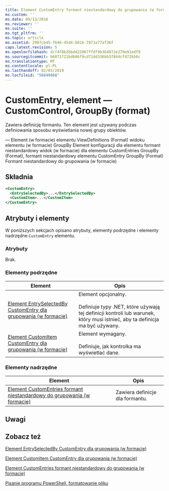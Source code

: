```yaml
---
title: Element CustomEntry formant niestandardowy do grupowania (w formacie) | Dokumentacja firmy Microsoft
ms.custom: ''
ms.date: 09/13/2016
ms.reviewer: ''
ms.suite: ''
ms.tgt_pltfrm: ''
ms.topic: article
ms.assetid: 2987cb45-f646-45d4-b81b-7871e77af36f
caps.latest.revision: 5
ms.openlocfilehash: dcf4f8b2bbd422067ffdf9b3b4972e279e91edf9
ms.sourcegitcommit: b6871f21bd666f9cd71dd336bb3f844cf472b56c
ms.translationtype: MT
ms.contentlocale: pl-PL
ms.lasthandoff: 02/03/2019
ms.locfileid: "56849868"
---
```

# <a name="customentry-element-for-customcontrol-for-groupby-format"></a>CustomEntry, element — CustomControl, GroupBy (format)

Zawiera definicję formantu. Ten element jest używany podczas definiowania sposobu wyświetlania nowej grupy obiektów.

— Element (w formacie) elementu ViewDefinitions (Format) widoku elementu (w formacie) GroupBy Element konfiguracji dla elementu formant niestandardowy widok (w formacie) dla elementu CustomEntries GroupBy (Format), formant niestandardowy elementu CustomEntry GroupBy (Format) Formant niestandardowy do grupowania (w formacie)

## <a name="syntax"></a>Składnia

```xml
<CustomEntry>
  <EntrySelectedBy>...</EntrySelectedBy>
  <CustomItem>...</CustomItem>
</CustomEntry>
```

## <a name="attributes-and-elements"></a>Atrybuty i elementy

W poniższych sekcjach opisano atrybuty, elementy podrzędne i elementy nadrzędne `CustomEntry` elementu.

### <a name="attributes"></a>Atrybuty

Brak.

### <a name="child-elements"></a>Elementy podrzędne

|Element|Opis|
|-------------|-----------------|
|[Element EntrySelectedBy CustomEntry dla grupowania (w formacie)](./entryselectedby-element-for-customentry-for-groupby-format.md)|Element opcjonalny.<br /><br /> Definiuje typy .NET, które używają tej definicji kontroli lub warunek, który musi istnieć, aby ta definicja ma być używany.|
|[Element CustomItem CustomEntry dla grupowania (w formacie)](./customitem-element-for-customentry-for-groupby-format.md)|Element wymagany.<br /><br /> Definiuje, jak kontrolka ma wyświetlać dane.|

### <a name="parent-elements"></a>Elementy nadrzędne

|Element|Opis|
|-------------|-----------------|
|[Element CustomEntries formant niestandardowy do grupowania (w formacie)](./customentries-element-for-customcontrol-for-groupby-format.md)|Zawiera definicje dla formantu.|

## <a name="remarks"></a>Uwagi

## <a name="see-also"></a>Zobacz też

[Element EntrySelectedBy CustomEntry dla grupowania (w formacie)](./entryselectedby-element-for-customentry-for-groupby-format.md)

[Element CustomItem CustomEntry dla grupowania (w formacie)](./customitem-element-for-customentry-for-groupby-format.md)

[Element CustomEntries formant niestandardowy do grupowania (w formacie)](./customentries-element-for-customcontrol-for-groupby-format.md)

[Pisanie programu PowerShell, formatowanie pliku](./writing-a-powershell-formatting-file.md)
